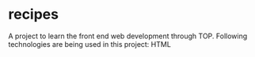 # recipes
A project to learn the front end web development through TOP.
Following technologies are being used in this project:
HTML
